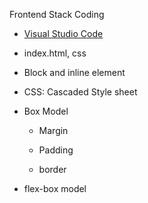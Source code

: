  Frontend Stack Coding

  * [Visual Studio Code](https://code.visualstudio.com)

  * index.html, css

  * Block and inline element

  * CSS: Cascaded Style sheet

  * Box Model

      * Margin

      * Padding

      * border

  * flex-box model